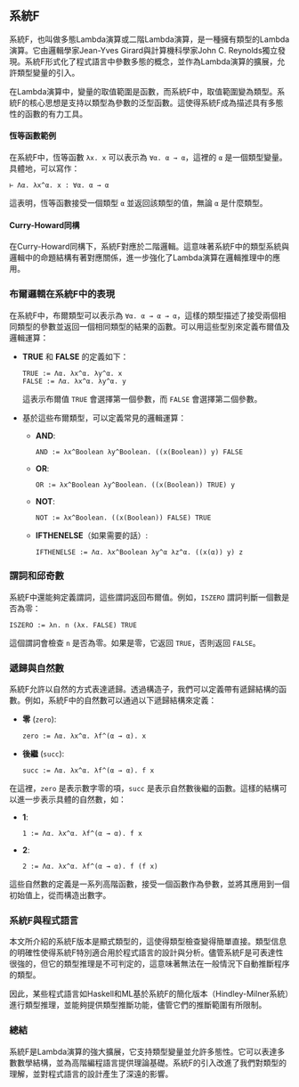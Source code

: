 ## 系統F

系統F，也叫做多態Lambda演算或二階Lambda演算，是一種擁有類型的Lambda演算。它由邏輯學家Jean-Yves Girard與計算機科學家John C. Reynolds獨立發現。系統F形式化了程式語言中參數多態的概念，並作為Lambda演算的擴展，允許類型變量的引入。

在Lambda演算中，變量的取值範圍是函數，而系統F中，取值範圍變為類型。系統F的核心思想是支持以類型為參數的泛型函數。這使得系統F成為描述具有多態性的函數的有力工具。

#### 恆等函數範例

在系統F中，恆等函數 `λx. x` 可以表示為 `∀α. α → α`，這裡的 `α` 是一個類型變量。具體地，可以寫作：

```
⊢ Λα. λx^α. x : ∀α. α → α
```

這表明，恆等函數接受一個類型 `α` 並返回該類型的值，無論 `α` 是什麼類型。

#### Curry-Howard同構

在Curry-Howard同構下，系統F對應於二階邏輯。這意味著系統F中的類型系統與邏輯中的命題結構有著對應關係，進一步強化了Lambda演算在邏輯推理中的應用。

### 布爾邏輯在系統F中的表現

在系統F中，布爾類型可以表示為 `∀α. α → α → α`，這樣的類型描述了接受兩個相同類型的參數並返回一個相同類型的結果的函數。可以用這些型別來定義布爾值及邏輯運算：

- **TRUE** 和 **FALSE** 的定義如下：

  ```
  TRUE := Λα. λx^α. λy^α. x
  FALSE := Λα. λx^α. λy^α. y
  ```

  這表示布爾值 `TRUE` 會選擇第一個參數，而 `FALSE` 會選擇第二個參數。

- 基於這些布爾類型，可以定義常見的邏輯運算：

  - **AND**:
    ```
    AND := λx^Boolean λy^Boolean. ((x(Boolean)) y) FALSE
    ```

  - **OR**:
    ```
    OR := λx^Boolean λy^Boolean. ((x(Boolean)) TRUE) y
    ```

  - **NOT**:
    ```
    NOT := λx^Boolean. ((x(Boolean)) FALSE) TRUE
    ```

  - **IFTHENELSE**（如果需要的話）:
    ```
    IFTHENELSE := Λα. λx^Boolean λy^α λz^α. ((x(α)) y) z
    ```

### 謂詞和邱奇數

系統F中還能夠定義謂詞，這些謂詞返回布爾值。例如，`ISZERO` 謂詞判斷一個數是否為零：

```
ISZERO := λn. n (λx. FALSE) TRUE
```

這個謂詞會檢查 `n` 是否為零。如果是零，它返回 `TRUE`，否則返回 `FALSE`。

### 遞歸與自然數

系統F允許以自然的方式表達遞歸。透過構造子，我們可以定義帶有遞歸結構的函數。例如，系統F中的自然數可以通過以下遞歸結構來定義：

- **零** (`zero`):
  ```
  zero := Λα. λx^α. λf^(α → α). x
  ```

- **後繼** (`succ`):
  ```
  succ := Λα. λx^α. λf^(α → α). f x
  ```

在這裡，`zero` 是表示數字零的項，`succ` 是表示自然數後繼的函數。這樣的結構可以進一步表示具體的自然數，如：

- **1**:
  ```
  1 := Λα. λx^α. λf^(α → α). f x
  ```

- **2**:
  ```
  2 := Λα. λx^α. λf^(α → α). f (f x)
  ```

這些自然數的定義是一系列高階函數，接受一個函數作為參數，並將其應用到一個初始值上，從而構造出數字。

### 系統F與程式語言

本文所介紹的系統F版本是顯式類型的，這使得類型檢查變得簡單直接。類型信息的明確性使得系統F特別適合用於程式語言的設計與分析。儘管系統F是可表達性很強的，但它的類型推理是不可判定的，這意味著無法在一般情況下自動推斷程序的類型。

因此，某些程式語言如Haskell和ML基於系統F的簡化版本（Hindley-Milner系統）進行類型推理，並能夠提供類型推斷功能，儘管它們的推斷範圍有所限制。

### 總結

系統F是Lambda演算的強大擴展，它支持類型變量並允許多態性。它可以表達多數數學結構，並為高階編程語言提供理論基礎。系統F的引入改進了我們對類型的理解，並對程式語言的設計產生了深遠的影響。